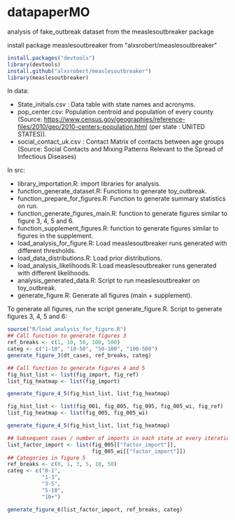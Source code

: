 # datapaperMO
analysis of fake_outbreak dataset from the measlesoutbreaker package

install package measlesoutbreaker from "alxsrobert/measlesoutbreaker"
```R
install.packages("devtools")
library(devtools)
install.github("alxsrobert/measlesoutbreaker")
library(measlesoutbreaker)
```

In data: 
- State_initials.csv	: Data table with state names and acronyms.
- pop_center.csv: Population centroid and population of every county (Source: https://www.census.gov/geographies/reference-files/2010/geo/2010-centers-population.html (per state : UNITED STATES)).
- social_contact_uk.csv : Contact Matrix of contacts between age groups (Source: Social Contacts and Mixing Patterns Relevant to the Spread of Infectious Diseases)

In src:
- library_importation.R: import libraries for analysis.
- function_generate_dataset.R: Functions to generate toy_outbreak.
- function_prepare_for_figures.R: Function to generate summary statistics on run.
- function_generate_figures_main.R: function to generate figures similar to figure 3, 4, 5 and 6.
- function_supplement_figures.R: function to generate figures similar to figures in the supplement.
- load_analysis_for_figure.R: Load measlesoutbreaker runs generated with different thresholds.
- load_data_distributions.R: Load prior distributions.
- load_analysis_likelihoods.R: Load measlesoutbreaker runs generated with different likelihoods.
- analysis_generated_data.R: Script to run measlesoutbreaker on toy_outbreak.
- generate_figure.R: Generate all figures (main + supplement).

To generate all figures, run the script generate_figure.R.
Script to generate figures 3, 4, 5 and 6:
```R
source("R/load_analysis_for_figure.R")
## Call function to generate figures 3
ref_breaks <- c(1, 10, 50, 100, 500)
categ <- c("1-10", "10-50", "50-100", "100-500")
generate_figure_3(dt_cases, ref_breaks, categ)

## Call function to generate figures 4 and 5
fig_hist_list <- list(fig_import, fig_ref)
list_fig_heatmap <- list(fig_import)

generate_figure_4_5(fig_hist_list, list_fig_heatmap)

fig_hist_list <- list(fig_001, fig_005, fig_095, fig_005_wi, fig_ref)
list_fig_heatmap <- list(fig_005, fig_005_wi)

generate_figure_4_5(fig_hist_list, list_fig_heatmap)

## Subsequent cases / number of imports in each state at every iteration
list_factor_import <- list(fig_005[["factor_import"]], 
                           fig_005_wi[["factor_import"]])
## Categories in figure 5
ref_breaks <- c(0, 1, 3, 5, 10, 50)
categ <- c("0-1",
           "1-3",
           "3-5",
           "5-10",
           "10+")

generate_figure_6(list_factor_import, ref_breaks, categ)
```

